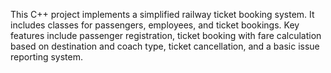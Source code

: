 This C++ project implements a simplified railway ticket booking system. It includes classes for passengers, employees, and ticket bookings. Key features include passenger registration, ticket booking with fare calculation based on destination and coach type, ticket cancellation, and a basic issue reporting system.
